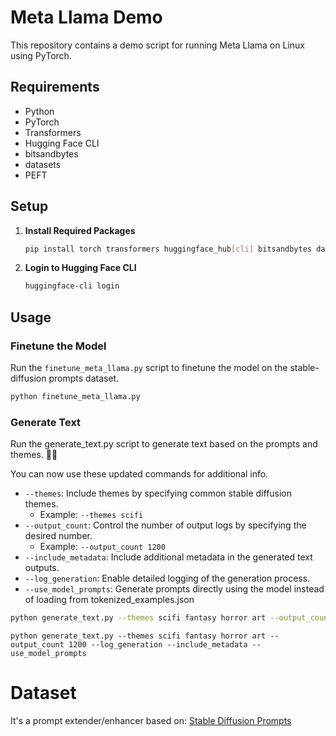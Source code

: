 # Meta Llama Demo

This repository contains a demo script for running Meta Llama on Linux using PyTorch.

## Requirements

- Python
- PyTorch
- Transformers
- Hugging Face CLI
- bitsandbytes
- datasets
- PEFT

## Setup

1. **Install Required Packages**

    ```sh
    pip install torch transformers huggingface_hub[cli] bitsandbytes datasets peft
    ```

2. **Login to Hugging Face CLI**

    ```sh
    huggingface-cli login
    ```

## Usage

### Finetune the Model

Run the `finetune_meta_llama.py` script to finetune the model on the stable-diffusion prompts dataset.

```sh
python finetune_meta_llama.py
```

### Generate Text

Run the generate_text.py script to generate text based on the prompts and themes. 🚀🚀


You can now use these updated commands for additional info. 


- `--themes`: Include themes by specifying common stable diffusion themes.
   - Example: `--themes scifi`
- `--output_count`: Control the number of output logs by specifying the desired number.
   - Example: `--output_count 1200`
- `--include_metadata`: Include additional metadata in the generated text outputs.
- `--log_generation`: Enable detailed logging of the generation process.
- `--use_model_prompts`: Generate prompts directly using the model instead of loading from tokenized_examples.json



```sh
python generate_text.py --themes scifi fantasy horror art --output_count 1200 --log_generation --include_metadata
```

```
python generate_text.py --themes scifi fantasy horror art --output_count 1200 --log_generation --include_metadata --use_model_prompts
```

# Dataset
It's a prompt extender/enhancer based on: [Stable Diffusion Prompts](https://huggingface.co/datasets/daspartho/stable-diffusion-prompts)
